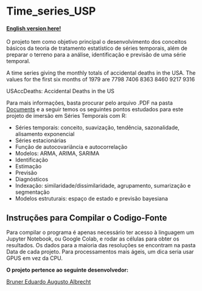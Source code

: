# Time_series_USP
#### [English version here!](https://github.com/brunereduardo/Time_Series_USP/blob/master/Documents/README.md)

<p> O projeto tem como objetivo principal o desenvolvimento dos conceitos básicos da teoria de tratamento estatístico de séries temporais, além de preparar o terreno para a análise, identificação e previsão de uma série temporal.</p> 

<p>A time series giving the monthly totals of accidental deaths in the USA. The values for the first six months of 1979 are 7798 7406 8363 8460 9217 9316</p>
USAccDeaths: Accidental Deaths in the US

<p>Para mais informações, basta procurar pelo arquivo .PDF na pasta <a href = 'https://github.com/brunereduardo/Time_Series_USP/tree/master/Documents'>Documents</a> e a seguir temos os seguintes pontos estudados para este projeto de imersão em Séries Temporais com R: </p>
 <ul style="list-style-type:disc;">
  <li>Séries temporais: conceito, suavização, tendência, sazonalidade, alisamento exponencial</li>
  <li>Séries estacionárias</li>
  <li>Função de autocovariância e autocorrelação</li>
  <li>Modelos: ARMA, ARIMA, SARIMA</li>
  <li>Identificação</li>
  <li>Estimação</li>
  <li>Previsão</li>
  <li>Diagnósticos</li>
  <li>Indexação: similaridade/dissimilaridade, agrupamento, sumarização e segmentação</li>
  <li>Modelos estruturais: espaço de estado e previsão bayesiana</li>
</ul>  


## Instruções para Compilar o Codigo-Fonte
Para compilar o programa é apenas necessário ter acesso à linguagem um Jupyter Notebook, ou Google Colab, e rodar as células para obter os resultados. Os dados para a maioria das resoluções se encontram na pasta Data de cada projeto. Para processamentos mais ágeis, um dica seria usar GPUS em vez da CPU.

<p><b>O projeto pertence ao seguinte desenvolvedor:</b></p>
<a href="https://github.com/brunereduardo">Bruner Eduardo Augusto Albrecht</a>

